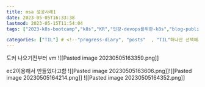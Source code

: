 ```yaml
---
title: msa 성공사례1
date: 2023-05-05T16:33:38
lastmod: 2023-05-15T11:54:04
tags: ["2023-k8s-bootcamp","k8s","KR","인강-devops를위한-k8s","blog-published"] 

categories: ["TIL"] # <!--"progress-diary", "posts"  , "TIL"하나만 선택해서보셈 -->
---
```


도커 나오기전부터 vm ![[Pasted image 20230505163359.png]]

ec2이용해서 만들었다고함
![[Pasted image 20230505163606.png]]![[Pasted image 20230505164214.png]]
![[Pasted image 20230505164352.png]]